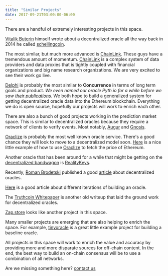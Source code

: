```yaml
---
title: "Similar Projects"
date: 2017-09-21T03:00:00-06:00
---
```


There are a handful of extremely interesting projects in this space.

[Vitalik Buterin](https://blog.ethereum.org/author/vitalik-buterin/) himself wrote about a decentralized oracle all the way back in 2014 he called [schellingcoin](https://blog.ethereum.org/2014/03/28/schellingcoin-a-minimal-trust-universal-data-feed/).

The most similar, but much more advanced is [ChainLink](https://link.smartcontract.com/). These guys have a tremendous amount of momentum. [ChainLink](https://link.smartcontract.com/) is a complex system of data providers and data proxies that is tightly coupled with financial organizations and big name research organizations. We are very excited to see their work go live.

[Delphi](https://delphi.systems/) is probably the most similar to **Concurrence** in terms of long term goals and product. *We even named our oracle Pyth.io for a while before we saw [their publications](https://keepingstock.net/a-glimpse-of-pythia-731df5fc7972)*. We both hope to build a generalized system for getting decentralized oracle data into the Ethereum blockchain. Everything we do is open source, hopefully our projects will work to enrich each other.

There are also a bunch of good projects working in the prediction market space. This is similar to decentralized oracles because they require a network of clients to verify events. Most notably, [Augur](https://augur.net/) and [Gnosis](https://gnosis.pm/).

[Oraclize](http://www.oraclize.it/) is probably the most well known oracle service. There's a good chance they will look to move to a decentralized model soon. [Here](https://ethereumdev.io/getting-data-internet-oraclize/) is a nice little example of how to use [Oraclize](http://www.oraclize.it/) to fetch the price of Ethereum.

Another oracle that has been around for a while that might be getting on the [decentralized bandwagon](https://medium.com/@edmundedgar/snopes-meets-mechanical-turk-announcing-reality-check-a-crowd-sourced-smart-contract-oracle-551d03468177) is [RealityKeys](https://www.realitykeys.com/).

Recently, [Roman Brodetski](https://github.com/RomanBrodetski) published a good [article](https://medium.com/@roman.brodetski/introducing-oracul-decentralized-oracle-data-feed-solution-for-ethereum-5cab1ca8bb64) about decentralized oracles.

[Here](https://medium.com/@mustwin/building-an-oracle-for-an-ethereum-contract-6096d3e39551) is a good article about different iterations of building an oracle.

The [Truthcoin Whitepaper](http://www.truthcoin.info/papers/truthcoin-whitepaper.pdf) is another old writeup that laid the ground work for decentralized oracles.

[Zap.store](https://zap.store/) looks like another project in this space.

Many smaller projects are emerging that are also helping to enrich the space. For example, [tinyoracle](https://github.com/axic/tinyoracle) is a great little example project for building a baseline oracle.

All projects in this space will work to enrich the value and accuracy by providing more and more disparate sources for off-chain content. In the end, the best way to build an on-chain consensus will be to use a combination of all networks.

Are we missing something here? [contact us](/contact)

